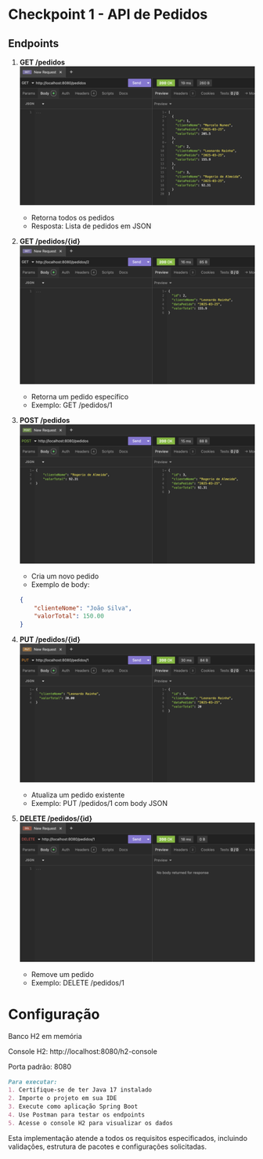 # Checkpoint 1 - API de Pedidos

## Endpoints

1. **GET /pedidos**![get.png](docs/get.png)
    - Retorna todos os pedidos
    - Resposta: Lista de pedidos em JSON

2. **GET /pedidos/{id}**![get-by-id.png](docs/get-by-id.png)
    - Retorna um pedido específico
    - Exemplo: GET /pedidos/1

3. **POST /pedidos**![post.png](docs/post.png)
    - Cria um novo pedido
    - Exemplo de body:
   ```json
   {
       "clienteNome": "João Silva",
       "valorTotal": 150.00
   }
   ```
4. **PUT /pedidos/{id}**![put.png](docs/put.png)
   - Atualiza um pedido existente
   - Exemplo: PUT /pedidos/1 com body JSON

5. **DELETE /pedidos/{id}**![delete.png](docs/delete.png)
   - Remove um pedido
   - Exemplo: DELETE /pedidos/1

# Configuração

Banco H2 em memória

Console H2: http://localhost:8080/h2-console

Porta padrão: 8080

```md
Para executar:
1. Certifique-se de ter Java 17 instalado
2. Importe o projeto em sua IDE
3. Execute como aplicação Spring Boot
4. Use Postman para testar os endpoints
5. Acesse o console H2 para visualizar os dados
```

Esta implementação atende a todos os requisitos especificados, incluindo validações, estrutura de pacotes e configurações solicitadas.
